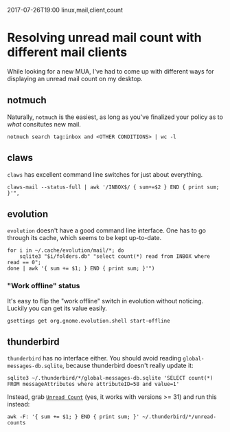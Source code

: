 2017-07-26T19:00 linux,mail,client,count
# Resolving unread mail count with different mail clients

While looking for a new MUA, I've had to come up with different ways for displaying an unread mail count on my desktop.

## notmuch

Naturally, `notmuch` is the easiest, as long as you've finalized your policy as to _what_ consitutes new mail.

    notmuch search tag:inbox and <OTHER CONDITIONS> | wc -l

## claws

`claws` has excellent command line switches for just about everything.

    claws-mail --status-full | awk '/INBOX$/ { sum+=$2 } END { print sum; }'",

## evolution

`evolution` doesn't have a good command line interface. One has to go through its cache, which seems to be kept up-to-date.

    for i in ~/.cache/evolution/mail/*; do
        sqlite3 "$i/folders.db" "select count(*) read from INBOX where read == 0";
    done | awk '{ sum += $1; } END { print sum; }'")

### "Work offline" status

It's easy to flip the "work offline" switch in evolution without noticing. Luckily you can get its value easily.

    gsettings get org.gnome.evolution.shell start-offline


## thunderbird

`thunderbird` has no interface either. You should avoid reading `global-messages-db.sqlite`, because thunderbird doesn't really update it:

    sqlite3 ~/.thunderbird/*/global-messages-db.sqlite 'SELECT count(*) FROM messageAttributes where attributeID=58 and value=1'

Instead, grab [`Unread Count`](https://addons.mozilla.org/en-US/thunderbird/addon/unread-count/) (yes, it works with versions >= 31) and run this instead:

    awk -F: '{ sum += $1; } END { print sum; }' ~/.thunderbird/*/unread-counts
